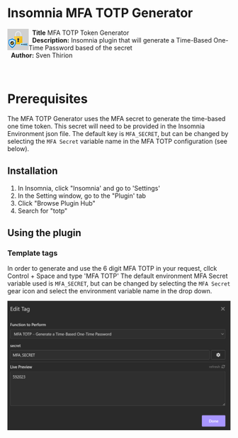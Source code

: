 # Insomnia MFA TOTP Generator  
<p><img align='left' src=./img/lock.png>&nbsp;&nbsp;<b>Title</b> MFA TOTP Token Generator<br>&nbsp;&nbsp;<b>Description:</b> Insomnia plugin that will generate a Time-Based One-Time Password based of the secret<br> &nbsp;&nbsp;<b>Author:</b> Sven Thirion<br>&nbsp<br>&nbsp<br> 

# Prerequisites
The MFA TOTP Generator uses the MFA secret to generate the time-based one time token. This secret will need to be provided  in the Insomnia Environment json file. The default key is `MFA_SECRET`, but can be changed by selecting the `MFA Secret` variable name in the  MFA TOTP configuration (see below).

## Installation  
1. In Insomnia, click "Insomnia' and go to 'Settings'
2. In the Setting window, go to the "Plugin' tab
3. Click "Browse Plugin Hub"
4. Search for "totp"

## Using the plugin  
### Template tags
In order to generate and use the 6 digit MFA TOTP in your request, cllck Control + Space and type 'MFA TOTP'  The default environment MFA Secret variable used is `MFA_SECRET`, but can be changed by selecting the `MFA Secret` gear icon and select the environment variable name in the drop down.

![](./img/template-tag-mfa-totp.png)  
